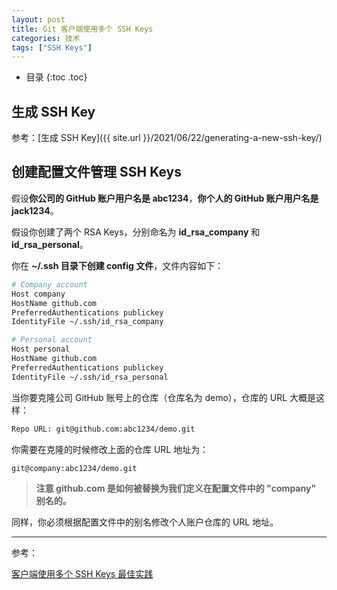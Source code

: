 ```yaml
---
layout: post
title: Git 客户端使用多个 SSH Keys
categories: 技术
tags: ["SSH Keys"]
---
```


* 目录
{:toc .toc}
## 生成 SSH Key

参考：[生成 SSH Key]({{ site.url }}/2021/06/22/generating-a-new-ssh-key/)



## 创建配置文件管理 SSH Keys

假设**你公司的 GitHub 账户用户名是 abc1234**，**你个人的 GitHub 账户用户名是 jack1234**。

假设你创建了两个 RSA Keys，分别命名为 **id_rsa_company** 和 **id_rsa_personal**。

你在 **~/.ssh  目录下创建 config 文件**，文件内容如下：

```bash
# Company account
Host company
HostName github.com
PreferredAuthentications publickey
IdentityFile ~/.ssh/id_rsa_company

# Personal account
Host personal
HostName github.com
PreferredAuthentications publickey
IdentityFile ~/.ssh/id_rsa_personal
```

当你要克隆公司 GitHub 账号上的仓库（仓库名为 demo），仓库的 URL 大概是这样：

```bash
Repo URL: git@github.com:abc1234/demo.git
```

你需要在克隆的时候修改上面的仓库 URL 地址为：

```bash
git@company:abc1234/demo.git
```

> **注意 github.com 是如何被替换为我们定义在配置文件中的 "company" 别名的。**

同样，你必须根据配置文件中的别名修改个人账户仓库的 URL 地址。

---

参考：

[客户端使用多个 SSH Keys 最佳实践](https://stackoverflow.com/a/38454037/4612522)

